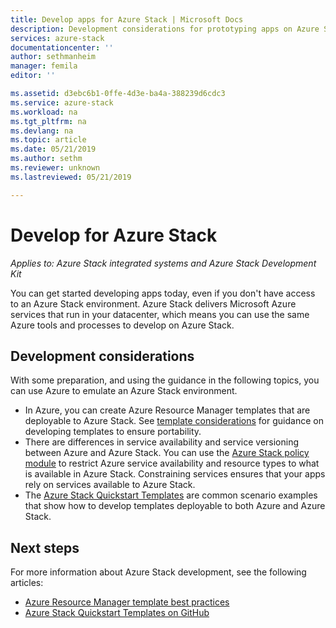 ```yaml
---
title: Develop apps for Azure Stack | Microsoft Docs
description: Development considerations for prototyping apps on Azure Stack using Azure services.
services: azure-stack
documentationcenter: ''
author: sethmanheim
manager: femila
editor: ''

ms.assetid: d3ebc6b1-0ffe-4d3e-ba4a-388239d6cdc3
ms.service: azure-stack
ms.workload: na
ms.tgt_pltfrm: na
ms.devlang: na
ms.topic: article
ms.date: 05/21/2019
ms.author: sethm
ms.reviewer: unknown
ms.lastreviewed: 05/21/2019

---
```


# Develop for Azure Stack

*Applies to: Azure Stack integrated systems and Azure Stack Development Kit*

You can get started developing apps today, even if you don't have access to an Azure Stack environment. Azure Stack delivers Microsoft Azure services that run in your datacenter, which means you can use the same Azure tools and processes to develop on Azure Stack.

## Development considerations

With some preparation, and using the guidance in the following topics, you can use Azure to emulate an Azure Stack environment.

* In Azure, you can create Azure Resource Manager templates that are deployable to Azure Stack. See [template considerations](azure-stack-develop-templates.md) for guidance on developing templates to ensure portability.
* There are differences in service availability and service versioning between Azure and Azure Stack. You can use the [Azure Stack policy module](azure-stack-policy-module.md) to restrict Azure service availability and resource types to what is available in Azure Stack. Constraining services ensures that your apps rely on services available to Azure Stack.
* The [Azure Stack Quickstart Templates](https://github.com/Azure/AzureStack-QuickStart-Templates) are common scenario examples that show how to develop templates deployable to both Azure and Azure Stack.

## Next steps

For more information about Azure Stack development, see the following articles:

* [Azure Resource Manager template best practices](azure-stack-develop-templates.md)
* [Azure Stack Quickstart Templates on GitHub](https://github.com/Azure/AzureStack-QuickStart-Templates)